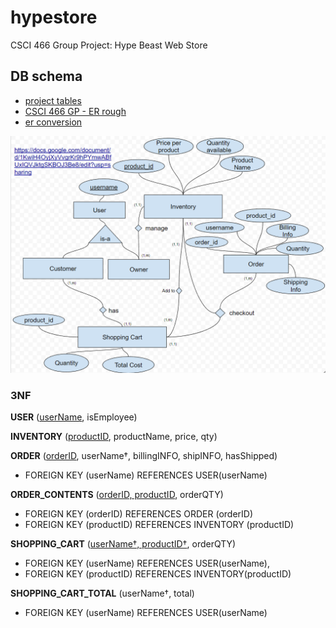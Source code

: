 # hypestore
CSCI 466 Group Project: Hype Beast Web Store

## DB schema
- [project tables](https://docs.google.com/spreadsheets/d/1cPJKrGIBCxDm_qDSgNBjItgeaXRwLlNmgKw8SrmjlMc/edit#gid=0)
- [CSCI 466  GP - ER rough](https://docs.google.com/drawings/d/14QYu6aCWXa-usUrCyj_6au9k3xM5r93y6LHZ-vGa508/edit)
- [er conversion](https://docs.google.com/document/d/1KwiH4OyjXyVvgrKr9hPYmwABfUxIQVJktgSKBOJ3Be8/edit)

![ER Diagram](docs/erd.png)

### 3NF

**USER** (<ins>userName</ins>, isEmployee)

**INVENTORY** (<ins>productID</ins>, productName, price, qty)

**ORDER** (<ins>orderID</ins>, userName&dagger;, billingINFO, shipINFO, hasShipped) 

* FOREIGN KEY (userName) REFERENCES USER(userName)

**ORDER_CONTENTS** (<ins>orderID, productID</ins>, orderQTY)

* FOREIGN KEY (orderID) REFERENCES ORDER (orderID)
* FOREIGN KEY (productID) REFERENCES INVENTORY (productID)

**SHOPPING_CART** (<ins>userName&dagger;, productID&dagger;</ins>, orderQTY)

* FOREIGN KEY (userName) REFERENCES USER(userName),
* FOREIGN KEY (productID) REFERENCES INVENTORY(productID)

**SHOPPING_CART_TOTAL** (userName&dagger;, total)

* FOREIGN KEY (userName) REFERENCES USER(userName)
